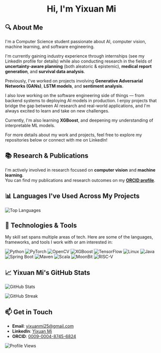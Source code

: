 <h1 align="center">Hi, I'm Yixuan Mi</h1>

## 🔍 About Me

I'm a Computer Science student passionate about AI, computer vision, machine learning, and software engineering.

I'm currently gaining industry experience through internships (see my LinkedIn profile for details) while also conducting research in the fields of **uncertainty-aware planning** (both aleatoric & epistemic), **medical report generation**, and **survival data analysis**.

Previously, I've worked on projects involving **Generative Adversarial Networks (GANs)**, **LSTM models**, and **sentiment analysis**.

I also love working on the software engineering side of things — from backend systems to deploying AI models in production. I enjoy projects that bridge the gap between AI research and real-world applications, and I'm always excited to learn and take on new challenges.

Currently, I'm also learning **XGBoost**, and deepening my understanding of interpretable ML models.

For more details about my work and projects, feel free to explore my repositories below or connect with me on LinkedIn!

## 📚 Research & Publications

I'm actively involved in research focused on **computer vision** and **machine learning**.  
You can find my publications and research outcomes on my **[ORCID profile](https://orcid.org/0009-0004-8745-6824)**.

## 📊 Languages I've Used Across My Projects

<p align="left">
  <img src="https://github-readme-stats.vercel.app/api/top-langs/?username=EthanYixuanMi&layout=compact&theme=tokyonight&langs_count=8" alt="Top Languages" />
</p>

## 🧠 Technologies & Tools

My skill set spans multiple areas of tech. Here are some of the languages, frameworks, and tools I work with or am interested in:

<p align="left">
  <img src="https://img.shields.io/badge/Python-3776AB?style=for-the-badge&logo=python&logoColor=white" alt="Python" />
  <img src="https://img.shields.io/badge/PyTorch-EE4C2C?style=for-the-badge&logo=pytorch&logoColor=white" alt="PyTorch" />
  <img src="https://img.shields.io/badge/OpenCV-5C3EE8?style=for-the-badge&logo=opencv&logoColor=white" alt="OpenCV" />
  <img src="https://img.shields.io/badge/XGBoost-00BFFF?style=for-the-badge&logo=xgboost&logoColor=white" alt="XGBoost" />
  <img src="https://img.shields.io/badge/TensorFlow-FF6F00?style=for-the-badge&logo=tensorflow&logoColor=white" alt="TensorFlow" />
  <img src="https://img.shields.io/badge/Linux-FCC624?style=for-the-badge&logo=linux&logoColor=black" alt="Linux" />
  <img src="https://img.shields.io/badge/Java-007396?style=for-the-badge&logo=java&logoColor=white" alt="Java" />
  <img src="https://img.shields.io/badge/SpringBoot-6DB33F?style=for-the-badge&logo=springboot&logoColor=white" alt="Spring Boot" />
  <img src="https://img.shields.io/badge/Maven-C71A36?style=for-the-badge&logo=apachemaven&logoColor=white" alt="Maven" />
  <img src="https://img.shields.io/badge/Scala-DC322F?style=for-the-badge&logo=scala&logoColor=white" alt="Scala" />
  <img src="https://img.shields.io/badge/MoonBit-lightgrey?style=for-the-badge" alt="MoonBit" />
  <img src="https://img.shields.io/badge/RISC--V-000000?style=for-the-badge&logo=riscv&logoColor=white" alt="RISC-V" />
</p>


## 📈 Yixuan Mi's GitHub Stats

<p align="left">
  <img src="https://github-readme-stats.vercel.app/api?username=EthanYixuanMi&show_icons=true&theme=tokyonight" alt="GitHub Stats" />
</p>

<p align="left">
  <img src="https://github-readme-streak-stats.herokuapp.com/?user=EthanYixuanMi&theme=tokyonight" alt="GitHub Streak" />
</p>

## 📫 Get in Touch

- **Email**: yixuanmi25@gmail.com  
- **LinkedIn**: [Yixuan Mi](https://www.linkedin.com/in/yixuanmi)  
- **ORCID**: [0009-0004-8745-6824](https://orcid.org/0009-0004-8745-6824)

<p align="left">
  <img src="https://komarev.com/ghpvc/?username=EthanYixuanMi&style=for-the-badge" alt="Profile Views" />
</p>

